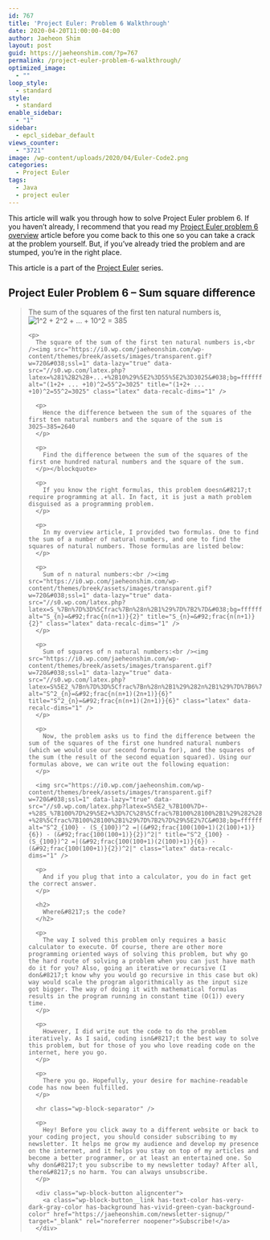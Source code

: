 ```yaml
---
id: 767
title: 'Project Euler: Problem 6 Walkthrough'
date: 2020-04-20T11:00:00-04:00
author: Jaeheon Shim
layout: post
guid: https://jaeheonshim.com/?p=767
permalink: /project-euler-problem-6-walkthrough/
optimized_image:
  - ""
loop_style:
  - standard
style:
  - standard
enable_sidebar:
  - "1"
sidebar:
  - epcl_sidebar_default
views_counter:
  - "3721"
image: /wp-content/uploads/2020/04/Euler-Code2.png
categories:
  - Project Euler
tags:
  - Java
  - project euler
---
```

This article will walk you through how to solve Project Euler problem 6. If you haven&#8217;t already, I recommend that you read my [Project Euler problem 6 overview](https://jaeheonshim.com/project-euler-problem-6-overview/) article before you come back to this one so you can take a crack at the problem yourself. But, if you&#8217;ve already tried the problem and are stumped, you&#8217;re in the right place.

This article is a part of the [Project Euler](https://jaeheonshim.com/category/project-euler/) series. 

## Project Euler Problem 6 &#8211; Sum square difference

<blockquote class="wp-block-quote">
  <p>
    The sum of the squares of the first ten natural numbers is,<br /><img src="https://i0.wp.com/jaeheonshim.com/wp-content/themes/breek/assets/images/transparent.gif?w=720&#038;ssl=1" data-lazy="true" data-src="//s0.wp.com/latex.php?latex=1%5E2+%2B+2%5E2+%2B+...+%2B+10%5E2+%3D+385&#038;bg=ffffff&#038;fg=000&#038;s=0" alt="1^2 + 2^2 + ... + 10^2 = 385" title="1^2 + 2^2 + ... + 10^2 = 385" class="latex" data-recalc-dims="1" />
    
    <p>
      The square of the sum of the first ten natural numbers is,<br /><img src="https://i0.wp.com/jaeheonshim.com/wp-content/themes/breek/assets/images/transparent.gif?w=720&#038;ssl=1" data-lazy="true" data-src="//s0.wp.com/latex.php?latex=%281%2B2%2B+...+%2B10%29%5E2%3D55%5E2%3D3025&#038;bg=ffffff&#038;fg=000&#038;s=0" alt="(1+2+ ... +10)^2=55^2=3025" title="(1+2+ ... +10)^2=55^2=3025" class="latex" data-recalc-dims="1" />
      
      <p>
        Hence the difference between the sum of the squares of the first ten natural numbers and the square of the sum is 3025−385=2640
      </p>
      
      <p>
        Find the difference between the sum of the squares of the first one hundred natural numbers and the square of the sum.
      </p></blockquote> 
      
      <p>
        If you know the right formulas, this problem doesn&#8217;t require programming at all. In fact, it is just a math problem disguised as a programming problem.
      </p>
      
      <p>
        In my overview article, I provided two formulas. One to find the sum of a number of natural numbers, and one to find the squares of natural numbers. Those formulas are listed below:
      </p>
      
      <p>
        Sum of n natural numbers:<br /><img src="https://i0.wp.com/jaeheonshim.com/wp-content/themes/breek/assets/images/transparent.gif?w=720&#038;ssl=1" data-lazy="true" data-src="//s0.wp.com/latex.php?latex=S_%7Bn%7D%3D%5Cfrac%7Bn%28n%2B1%29%7D%7B2%7D&#038;bg=ffffff&#038;fg=000&#038;s=0" alt="S_{n}=&#92;frac{n(n+1)}{2}" title="S_{n}=&#92;frac{n(n+1)}{2}" class="latex" data-recalc-dims="1" />
      </p>
      
      <p>
        Sum of squares of n natural numbers:<br /><img src="https://i0.wp.com/jaeheonshim.com/wp-content/themes/breek/assets/images/transparent.gif?w=720&#038;ssl=1" data-lazy="true" data-src="//s0.wp.com/latex.php?latex=S%5E2_%7Bn%7D%3D%5Cfrac%7Bn%28n%2B1%29%282n%2B1%29%7D%7B6%7D&#038;bg=ffffff&#038;fg=000&#038;s=0" alt="S^2_{n}=&#92;frac{n(n+1)(2n+1)}{6}" title="S^2_{n}=&#92;frac{n(n+1)(2n+1)}{6}" class="latex" data-recalc-dims="1" />
      </p>
      
      <p>
        Now, the problem asks us to find the difference between the sum of the squares of the first one hundred natural numbers (which we would use our second formula for), and the squares of the sum (the result of the second equation squared). Using our formulas above, we can write out the following equation:
      </p>
      
      <img src="https://i0.wp.com/jaeheonshim.com/wp-content/themes/breek/assets/images/transparent.gif?w=720&#038;ssl=1" data-lazy="true" data-src="//s0.wp.com/latex.php?latex=S%5E2_%7B100%7D+-+%28S_%7B100%7D%29%5E2+%3D%7C%28%5Cfrac%7B100%28100%2B1%29%282%28100%29%2B1%29%7D%7B6%7D%29+-+%28%5Cfrac%7B100%28100%2B1%29%7D%7B2%7D%29%5E2%7C&#038;bg=ffffff&#038;fg=000&#038;s=0" alt="S^2_{100} - (S_{100})^2 =|(&#92;frac{100(100+1)(2(100)+1)}{6}) - (&#92;frac{100(100+1)}{2})^2|" title="S^2_{100} - (S_{100})^2 =|(&#92;frac{100(100+1)(2(100)+1)}{6}) - (&#92;frac{100(100+1)}{2})^2|" class="latex" data-recalc-dims="1" /> 
      
      <p>
        And if you plug that into a calculator, you do in fact get the correct answer.
      </p>
      
      <h2>
        Where&#8217;s the code?
      </h2>
      
      <p>
        The way I solved this problem only requires a basic calculator to execute. Of course, there are other more programming oriented ways of solving this problem, but why go the hard route of solving a problem when you can just have math do it for you? Also, going an iterative or recursive (I don&#8217;t know why you would go recursive in this case but ok) way would scale the program algorithmically as the input size got bigger. The way of doing it with mathematical formulas results in the program running in constant time (O(1)) every time.
      </p>
      
      <p>
        However, I did write out the code to do the problem iteratively. As I said, coding isn&#8217;t the best way to solve this problem, but for those of you who love reading code on the internet, here you go.
      </p>
      
      <p>
        There you go. Hopefully, your desire for machine-readable code has now been fulfilled.
      </p>
      
      <hr class="wp-block-separator" />
      
      <p>
        Hey! Before you click away to a different website or back to your coding project, you should consider subscribing to my newsletter. It helps me grow my audience and develop my presence on the internet, and it helps you stay on top of my articles and become a better programmer, or at least an entertained one. So why don&#8217;t you subscribe to my newsletter today? After all, there&#8217;s no harm. You can always unsubscribe.
      </p>
      
      <div class="wp-block-button aligncenter">
        <a class="wp-block-button__link has-text-color has-very-dark-gray-color has-background has-vivid-green-cyan-background-color" href="https://jaeheonshim.com/newsletter-signup/" target="_blank" rel="noreferrer noopener">Subscribe!</a>
      </div>